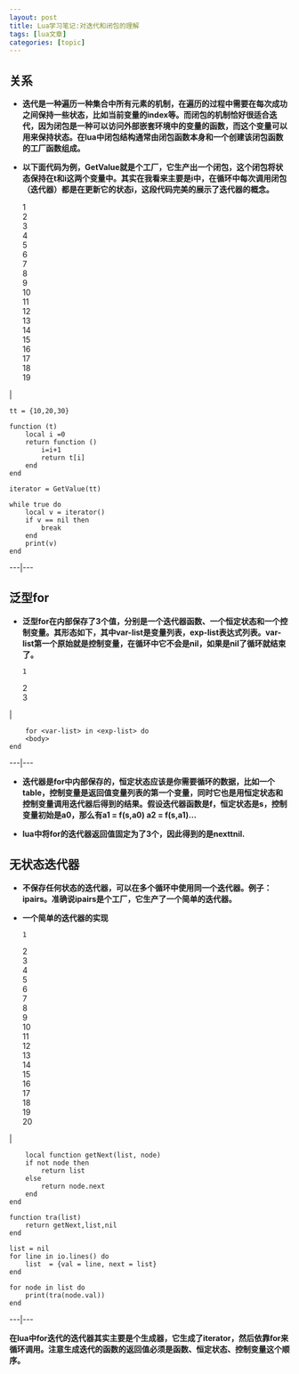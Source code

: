 ```yaml
---
layout: post
title: Lua学习笔记:对迭代和闭包的理解 
tags: [lua文章]
categories: [topic]
---
```

## 关系

  * **迭代是一种遍历一种集合中所有元素的机制，在遍历的过程中需要在每次成功之间保持一些状态，比如当前变量的index等。而闭包的机制恰好很适合迭代，因为闭包是一种可以访问外部嵌套环境中的变量的函数，而这个变量可以用来保持状态。在lua中闭包结构通常由闭包函数本身和一个创建该闭包函数的工厂函数组成。**
  * **以下面代码为例，GetValue就是个工厂，它生产出一个闭包，这个闭包将状态保持在t和i这两个变量中。其实在我看来主要是i中，在循环中每次调用闭包（迭代器）都是在更新它的状态i，这段代码完美的展示了迭代器的概念。**

    
    
    1  
    2  
    3  
    4  
    5  
    6  
    7  
    8  
    9  
    10  
    11  
    12  
    13  
    14  
    15  
    16  
    17  
    18  
    19  
    

|

    
    
    tt = {10,20,30}  
      
    function (t)  
    	local i =0  
    	return function ()  
    		i=i+1  
    		return t[i]  
    	end  
    end  
      
    iterator = GetValue(tt)  
      
    while true do  
    	local v = iterator()  
    	if v == nil then  
    		break  
    	end  
    	print(v)  
    end  
      
  
---|---  
  
## 泛型for

  * **泛型for在内部保存了3个值，分别是一个迭代器函数、一个恒定状态和一个控制变量。其形态如下，其中var-list是变量列表，exp-list表达式列表。var-list第一个原始就是控制变量，在循环中它不会是nil，如果是nil了循环就结束了。**
    
        1  
    2  
    3  
    

|

    
        for <var-list> in <exp-list> do  
        <body>  
    end  
      
  
---|---  
  * **迭代器是for中内部保存的，恒定状态应该是你需要循环的数据，比如一个table，控制变量是返回值变量列表的第一个变量，同时它也是用恒定状态和控制变量调用迭代器后得到的结果。假设迭代器函数是f，恒定状态是s，控制变量初始是a0，那么有a1 = f(s,a0) a2 = f(s,a1)…**

  * **lua中将for的迭代器返回值固定为了3个，因此得到的是nexttnil.**

## 无状态迭代器

  * **不保存任何状态的迭代器，可以在多个循环中使用同一个迭代器。例子：ipairs。准确说ipairs是个工厂，它生产了一个简单的迭代器。**

  * **一个简单的迭代器的实现**
    
        1  
    2  
    3  
    4  
    5  
    6  
    7  
    8  
    9  
    10  
    11  
    12  
    13  
    14  
    15  
    16  
    17  
    18  
    19  
    20  
    

|

    
        local function getNext(list, node)  
    	if not node then  
    		return list  
    	else  
    		return node.next  
    	end  
    end  
      
    function tra(list)  
    	return getNext,list,nil  
    end  
      
    list = nil  
    for line in io.lines() do  
    	list  = {val = line, next = list}  
    end  
      
    for node in list do  
    	print(tra(node.val))  
    end  
      
  
---|---  

**在lua中for迭代的迭代器其实主要是个生成器，它生成了iterator，然后依靠for来循环调用。注意生成迭代的函数的返回值必须是函数、恒定状态、控制变量这个顺序。**